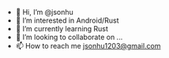 - 👋 Hi, I’m @jsonhu
- 👀 I’m interested in Android/Rust
- 🌱 I’m currently learning Rust
- 💞️ I’m looking to collaborate on ...
- 📫 How to reach me jsonhu1203@gmail.com

<!---
jsonhu/jsonhu is a ✨ special ✨ repository because its `README.md` (this file) appears on your GitHub profile.
You can click the Preview link to take a look at your changes.
--->
